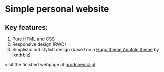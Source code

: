 # Simple personal website

## Key features:

1. Pure HTML and CSS
2. Responsive design (RWD)
3. Simplistic but stylish design (based on a [Hugo theme Anatole theme](https://github.com/lxndrblz/anatole) by lxndrblz)

visit the finished webpage at [grodniewicz.pl](https://www.grodniewicz.pl)
